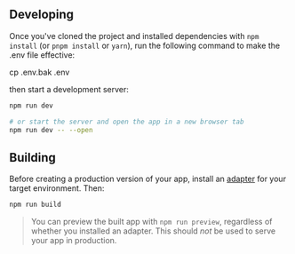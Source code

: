## Developing

Once you've cloned the project and installed dependencies with `npm install` (or `pnpm install` or `yarn`), run the following command to make the .env file effective:

cp .env.bak .env

then start a development server:

```bash
npm run dev

# or start the server and open the app in a new browser tab
npm run dev -- --open
```
## Building

Before creating a production version of your app, install an [adapter](https://kit.svelte.dev/docs#adapters) for your target environment. Then:

```bash
npm run build
```

> You can preview the built app with `npm run preview`, regardless of whether you installed an adapter. This should _not_ be used to serve your app in production.
